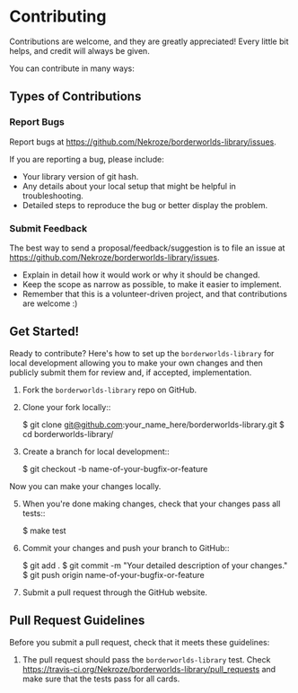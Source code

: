 Contributing
============

Contributions are welcome, and they are greatly appreciated! Every
little bit helps, and credit will always be given. 

You can contribute in many ways:

Types of Contributions
----------------------

### Report Bugs

Report bugs at https://github.com/Nekroze/borderworlds-library/issues.

If you are reporting a bug, please include:

* Your library version of git hash.
* Any details about your local setup that might be helpful in troubleshooting.
* Detailed steps to reproduce the bug or better display the problem.


### Submit Feedback

The best way to send a proposal/feedback/suggestion is to file an issue at
https://github.com/Nekroze/borderworlds-library/issues.

* Explain in detail how it would work or why it should be changed.
* Keep the scope as narrow as possible, to make it easier to implement.
* Remember that this is a volunteer-driven project, and that contributions
  are welcome :)

Get Started!
------------

Ready to contribute? Here's how to set up the `borderworlds-library` for local
development allowing you to make your own changes and then publicly submit them
for review and, if accepted, implementation.

1. Fork the `borderworlds-library` repo on GitHub.
2. Clone your fork locally::

    $ git clone git@github.com:your_name_here/borderworlds-library.git
    $ cd borderworlds-library/

4. Create a branch for local development::

    $ git checkout -b name-of-your-bugfix-or-feature

Now you can make your changes locally.

5. When you're done making changes, check that your changes pass all tests::

    $ make test

6. Commit your changes and push your branch to GitHub::

    $ git add .
    $ git commit -m "Your detailed description of your changes."
    $ git push origin name-of-your-bugfix-or-feature

7. Submit a pull request through the GitHub website.

Pull Request Guidelines
-----------------------

Before you submit a pull request, check that it meets these guidelines:

1. The pull request should pass the `borderworlds-library` test. Check
   https://travis-ci.org/Nekroze/borderworlds-library/pull_requests
   and make sure that the tests pass for all cards.
